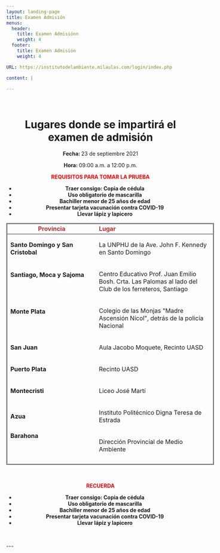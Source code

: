 ```yaml
---
layout: landing-page
title: Examen Admisión
menus:
  header:
    title: Examen Admisiónn
    weight: 4
  footer:
    title: Examen Admisión
    weight: 4

URL: https://institutodelambiente.milaulas.com/login/index.php

content: |

---
```

<p>&nbsp;</p>
<h1 style="text-align: center;"><b>Lugares donde se impartir&aacute; el examen de </b><b>admisi&oacute;n</b></h1>
<p><b></b></p>
<p style="text-align: center;"><b>Fecha: </b>23 de septiembre 2021</p>
<p style="text-align: center;"><b>Hora: </b>09:00 a.m. a 12:00 p.m.</p>
<p style="text-align: center;"><span style="color: #ff0000;"><b>REQUISITOS PARA TOMAR LA PRUEBA<br /></b></span></p>
<ul>
<li style="text-align: center;"><b>Traer consigo: Copia de c&eacute;dula</b></li>
<li style="text-align: center;"><b>Uso obligatorio de mascarilla</b></li>
<li style="text-align: center;"><b>Bachiller menor de 25 a&ntilde;os de edad</b></li>
<li style="text-align: center;"><b>Presentar tarjeta vacunaci&oacute;n contra COVID-19</b></li>
<li style="text-align: center;"><b>Llevar l&aacute;piz y lapicero</b></li>
</ul>
<p style="text-align: center;"></p>
<!-- Este comentario es visible solo en el editor fuente -->
<table class="demoTable" style="height: 646px; width: 556px; margin-left: auto; margin-right: auto; border-style: solid;">
<thead>
<tr style="height: 18px;">
<td style="width: 232.283px; text-align: center; height: 18px;"><strong><span style="color: #c82828;">Provincia</span></strong></td>
<td style="width: 316.367px; height: 18px;"><strong><span style="color: #c82828;">Lugar</span></strong></td>
</tr>
</thead>
<tbody>
<tr style="height: 64px;">
<td style="width: 232.283px; height: 64px; text-align: left;">
<p><b>Santo Domingo y San Cristobal</b></p>
</td>
<td style="width: 316.367px; height: 64px; text-align: left;">
<p>La UNPHU de la Ave. John F. Kennedy en Santo Domingo</p>
</td>
</tr>
<tr style="height: 82px;">
<td style="width: 232.283px; height: 82px; text-align: left;">
<p><b>Santiago, Moca y Sajoma</b></p>
<p><b>&nbsp;</b></p>
</td>
<td style="width: 316.367px; height: 82px; text-align: left;">
<p>Centro Educativo Prof. Juan Emilio Bosh. Crta. Las Palomas al lado del Club de los ferreteros, Santiago</p>
</td>
</tr>
<tr style="height: 78px;">
<td style="width: 232.283px; height: 78px; text-align: left;">
<p><b>Monte Plata</b></p>
<p><b>&nbsp;</b></p>
</td>
<td style="width: 316.367px; height: 78px; text-align: left;">
<p>Colegio de las Monjas "Madre Ascensi&oacute;n N&iacute;col", detr&aacute;s de la polic&iacute;a Nacional</p>
</td>
</tr>
<tr style="height: 46px;">
<td style="width: 232.283px; height: 46px; text-align: left;">
<p><b>San Juan</b></p>
</td>
<td style="width: 316.367px; height: 46px; text-align: left;">
<p>Aula Jacobo Moquete, Recinto UASD</p>
</td>
</tr>
<tr style="height: 46px;">
<td style="width: 232.283px; height: 46px; text-align: left;">
<p><b>Puerto Plata</b></p>
</td>
<td style="width: 316.367px; height: 46px; text-align: left;">
<p>Recinto UASD</p>
</td>
</tr>
<tr style="height: 46px;">
<td style="width: 232.283px; height: 46px; text-align: left;">
<p><b>Montecristi</b></p>
</td>
<td style="width: 316.367px; height: 46px; text-align: left;">
<p>Liceo Jos&eacute; Mart&iacute;</p>
</td>
</tr>
<tr style="height: 64px;">
<td style="width: 232.283px; height: 64px; text-align: left;">
<p><b>Azua</b></p>
</td>
<td style="width: 316.367px; height: 64px; text-align: left;">
<p>Instituto Polit&eacute;cnico Digna Teresa de Estrada</p>
</td>
</tr>
<tr style="height: 64px;">
<td style="width: 232.283px; height: 64px; text-align: left;"><strong>Barahona</strong>
<p><strong>&nbsp;</strong></p>
</td>
<td style="width: 316.367px; height: 64px; text-align: left;">
<p>Direcci&oacute;n Provincial de Medio Ambiente</p>
</td>
</tr>
<tr style="height: 46px;">
<td style="width: 232.283px; height: 46px; text-align: left;"><strong>Pedernales</strong></td>
<td style="width: 316.367px; height: 46px; text-align: left;">
<p>Direcci&oacute;n Provincial de Medio Ambiente</p>
</td>
</tr>
<tr style="height: 46px;">
<td style="width: 232.283px; height: 46px; text-align: left;"><strong>Neiba</strong></td>
<td style="width: 316.367px; height: 46px; text-align: left;">
<p>Escuela Vocacional de las Fuerzas Armadas</p>
</td>
</tr>
<tr style="height: 46px;">
<td style="width: 232.283px; height: 46px; text-align: left;"><strong>La descubierta</strong></td>
<td style="width: 316.367px; height: 46px; text-align: left;">
<p>Centro Cultural Yolanda Mendez</p>
<p></p>
</td>
</tr>
<tr>
<td style="width: 232.283px; text-align: left;"><strong>Dajab&oacute;n</strong></td>
<td style="width: 316.367px; text-align: left;">
<p>Sal&oacute;n de Villas Codevi / Zona Franca</p>
<p></p>
</td>
</tr>
<tr>
<td style="width: 232.283px; text-align: left;"><strong>San Francisco<br /></strong></td>
<td style="width: 316.367px; text-align: left;">
<p>Ciudad Ganadera</p>
<p></p>
</td>
</tr>
<tr>
<td style="width: 232.283px; text-align: left;"><strong>Monse&ntilde;or Nouel y La Vega<br /></strong></td>
<td style="width: 316.367px; text-align: left;">
<p>Instituto del Ambiente, Jarabacoa</p>
<p></p>
</td>
</tr>
<tr>
<td style="width: 232.283px; text-align: left;"><strong> Santiago Rodr&iacute;guez</strong></td>
<td style="width: 316.367px; text-align: left;">
<p>Sal&oacute;n del Ayuntamiento</p>
<p></p>
</td>
</tr>
<tr>
<td style="width: 232.283px; text-align: left;"><strong>Duverg&eacute;, Prov. Independencia</strong></td>
<td style="width: 316.367px; text-align: left;">
<p>Liceo Secundario Enriquillo</p>
<p></p>
</td>
</tr>
<tr>
<td style="width: 232.283px; text-align: left;"><strong>Jimani, Prov. Independencia</strong></td>
<td style="width: 316.367px; text-align: left;">
<p>Liceo Secundario Frof. M&aacute;ximo P&eacute;rez Florian</p>
<p></p>
</td>
</tr>
<tr>
<td style="width: 232.283px; text-align: left;"><strong>Mao<br /></strong></td>
<td style="width: 316.367px; text-align: left;">
<p>Oficina provincial de Medioambiente</p>
<p></p>
</td>
</tr>
<tr>
<td style="width: 232.283px; text-align: left;"><strong>San Pedro<br /></strong></td>
<td style="width: 316.367px; text-align: left;">
<p>Escuela Vocacional (Laboral)</p>
<p></p>
</td>
</tr>
<tr>
<td style="width: 232.283px; text-align: left;"><strong>La Romana<br /></strong></td>
<td style="width: 316.367px; text-align: left;">
<p>Polit&eacute;cnico Calasanz San Eduardo</p>
<p></p>
</td>
</tr>
<tr>
<td style="width: 232.283px; text-align: left;"><strong>Hato Mayor</strong></td>
<td style="width: 316.367px; text-align: left;">
<p>Escuela Primaria Julio Mateo Jimenes, Recinto Juan Bosch</p>
<p></p>
</td>
</tr>
<tr>
<td style="width: 232.283px; text-align: left;"><strong>Elias Pi&ntilde;a<br /></strong></td>
<td style="width: 316.367px; text-align: left;">
<p>Liceo Gast&oacute;n Fernando Deligne</p>
</td>
</tr>
<tr>
<td style="width: 232.283px; text-align: left;"><strong>Ban&iacute; - Peravia<br /></strong></td>
<td style="width: 316.367px; text-align: left;">
<p>Escuela Vocacional<br />Contacto: 809-522-7898 y 809-706-4262<br /><strong></strong></p>
</td>
</tr>
<tr>
<td style="width: 232.283px; text-align: left;"><strong>Nagua<br /></strong></td>
<td style="width: 316.367px; text-align: left;">
<p>Escuela B&aacute;sica Eliseo Grull&oacute;n, AvenidadMaria Trinidad Sanchez, Pr&oacute;ximo al Banco Popular.<br />Contacto: Oscar Pablo 809-264-5419<br />Dominga Jimenez: 809-584-3586</p>
</td>
</tr>
<tr>
<td style="width: 232.283px; text-align: left;"><strong>Saman&aacute;<br /></strong></td>
<td style="width: 316.367px; text-align: left;">
<p>Polit&eacute;cnico Prof. Natividad Zuleyka De Acosta</p>
</td>
</tr>
</tbody>
</table>
<p style="text-align: center;">&nbsp;</p>
<p style="text-align: center;"><span style="color: #ff0000;"><b>RECUERDA</b></span></p>
<ul>
<li style="text-align: center;"><b>Traer consigo: Copia de c&eacute;dula</b></li>
<li style="text-align: center;"><b>Uso obligatorio de mascarilla</b></li>
<li style="text-align: center;"><b>Bachiller menor de 25 a&ntilde;os de edad</b></li>
<li style="text-align: center;"><b>Presentar tarjeta vacunaci&oacute;n contra COVID-19</b></li>
<li style="text-align: center;"><b>Llevar l&aacute;piz y lapicero</b></li>
</ul>
<p style="text-align: center;">&nbsp; &nbsp; &nbsp; &nbsp; &nbsp;</p>
---
